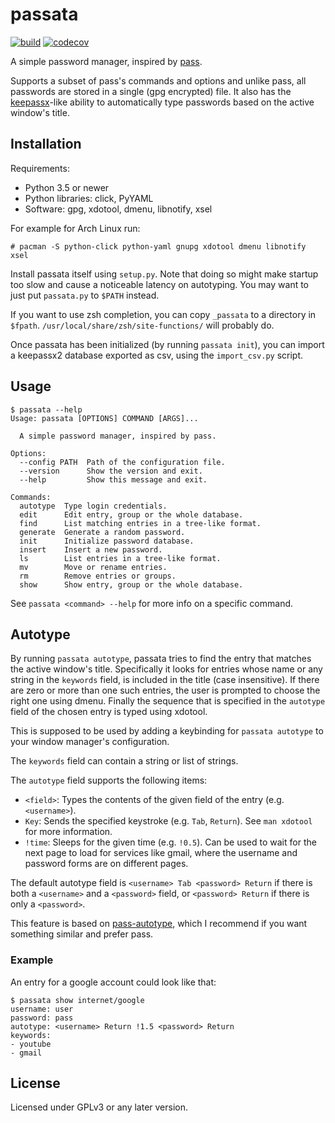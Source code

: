 # passata

[![build](https://travis-ci.org/forkbong/passata.svg?branch=master)](https://travis-ci.org/forkbong/passata)
[![codecov](https://codecov.io/gh/forkbong/passata/branch/master/graph/badge.svg)](https://codecov.io/gh/forkbong/passata)

A simple password manager, inspired by [pass].

Supports a subset of pass's commands and options and unlike pass, all
passwords are stored in a single (gpg encrypted) file. It also has the
[keepassx]-like ability to automatically type passwords based on the
active window's title.

## Installation

Requirements:

- Python 3.5 or newer
- Python libraries: click, PyYAML
- Software: gpg, xdotool, dmenu, libnotify, xsel

For example for Arch Linux run:

`# pacman -S python-click python-yaml gnupg xdotool dmenu libnotify
xsel`

Install passata itself using `setup.py`. Note that doing so might make
startup too slow and cause a noticeable latency on autotyping. You may
want to just put `passata.py` to `$PATH` instead.

If you want to use zsh completion, you can copy `_passata` to a
directory in `$fpath`. `/usr/local/share/zsh/site-functions/` will
probably do.

Once passata has been initialized (by running `passata init`), you can
import a keepassx2 database exported as csv, using the `import_csv.py`
script.

## Usage

    $ passata --help
    Usage: passata [OPTIONS] COMMAND [ARGS]...

      A simple password manager, inspired by pass.

    Options:
      --config PATH  Path of the configuration file.
      --version      Show the version and exit.
      --help         Show this message and exit.

    Commands:
      autotype  Type login credentials.
      edit      Edit entry, group or the whole database.
      find      List matching entries in a tree-like format.
      generate  Generate a random password.
      init      Initialize password database.
      insert    Insert a new password.
      ls        List entries in a tree-like format.
      mv        Move or rename entries.
      rm        Remove entries or groups.
      show      Show entry, group or the whole database.

See `passata <command> --help` for more info on a specific command.

## Autotype

By running `passata autotype`, passata tries to find the entry that
matches the active window's title. Specifically it looks for entries
whose name or any string in the `keywords` field, is included in the
title (case insensitive). If there are zero or more than one such
entries, the user is prompted to choose the right one using dmenu.
Finally the sequence that is specified in the `autotype` field of the
chosen entry is typed using xdotool.

This is supposed to be used by adding a keybinding for `passata
autotype` to your window manager's configuration.

The `keywords` field can contain a string or list of strings.

The `autotype` field supports the following items:

- `<field>`: Types the contents of the given field of the entry (e.g.
  `<username>`).
- `Key`: Sends the specified keystroke (e.g. `Tab`, `Return`). See `man
  xdotool` for more information.
- `!time`: Sleeps for the given time (e.g. `!0.5`). Can be used to wait
  for the next page to load for services like gmail, where the username
  and password forms are on different pages.

The default autotype field is `<username> Tab <password> Return` if
there is both a `<username>` and a `<password>` field, or `<password>
Return` if there is only a `<password>`.

This feature is based on [pass-autotype], which I recommend if you want
something similar and prefer pass.

### Example

An entry for a google account could look like that:

    $ passata show internet/google
    username: user
    password: pass
    autotype: <username> Return !1.5 <password> Return
    keywords:
    - youtube
    - gmail

## License

Licensed under GPLv3 or any later version.

[pass]: https://www.passwordstore.org/
[keepassx]: https://www.keepassx.org/
[pass-autotype]: https://github.com/wosc/pass-autotype
